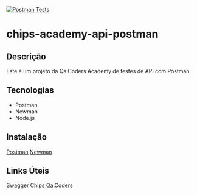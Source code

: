 [![Postman Tests](https://github.com/JessieFerraz/chips-academy-api-postman/actions/workflows/pipelinePostman.yml/badge.svg)](https://github.com/JessieFerraz/chips-academy-api-postman/actions/workflows/pipelinePostman.yml)

# chips-academy-api-postman

## Descrição
Este é um projeto da Qa.Coders Academy de testes de API com Postman.

## Tecnologias
- Postman
- Newman
- Node.js

## Instalação
[Postman](https://www.postman.com/downloads/)
[Newman](https://learning.postman.com/docs/collections/using-newman-cli/installing-running-newman/)

## Links Úteis
[Swagger Chips Qa.Coders](https://chips.qacoders-academy.com.br/api-docs/#/)

